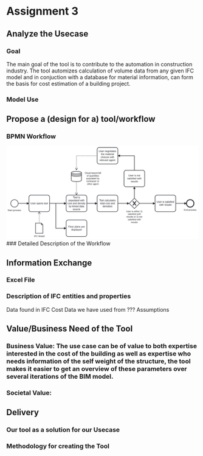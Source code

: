 # Assignment 3
## Analyze the Usecase
### Goal
The main goal of the tool is to contribute to the automation in construction industry. The tool automizes calculation of volume data from any given IFC model and in conjuction with a database for material information, can form the basis for cost estimation of a building project. 

### Model Use


## Propose a (design for a) tool/workflow
### BPMN Workflow
<img src=" img/proposed_use_case.svg ">
### Detailed Description of the Workflow

## Information Exchange 
### Excel File 
### Description of IFC entities and properties
Data found in IFC
Cost Data we have used from ???
Assumptions

## Value/Business Need of the Tool
### Business Value: The use case can be of value to both expertise interested in the cost of the building as well as expertise who needs information of the self weight of the structure, the tool makes it easier to get an overview of these parameters over several iterations of the BIM model.

### Societal Value: 

## Delivery 
### Our tool as a solution for our Usecase
### Methodology for creating the Tool


